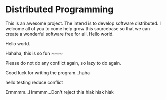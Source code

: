 Distributed Programming
=======================

This is an awesome project. The intend is to develop software distributed.
I welcome all of you to come help grow this sourcebase so that we can create a wonderful software free for all.
Hello world.



Hello world.


Hahaha, this is so fun ~~~~ 

Please do not do any conflict again, so lazy to do again.


Good luck for writing the program...haha


hello testing reduce conflict



Ermmmm...Hmmmm...Don't reject this hiak hiak hiak